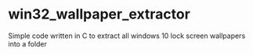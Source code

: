 # win32_wallpaper_extractor
Simple code written in C to extract all windows 10 lock screen wallpapers into a folder
